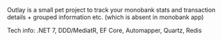 Outlay is a small pet project to track your monobank stats and transaction details + grouped information etc. (which is absent in monobank app)

Tech info:
.NET 7, DDD/MediatR, EF Core, Automapper, Quartz, Redis
